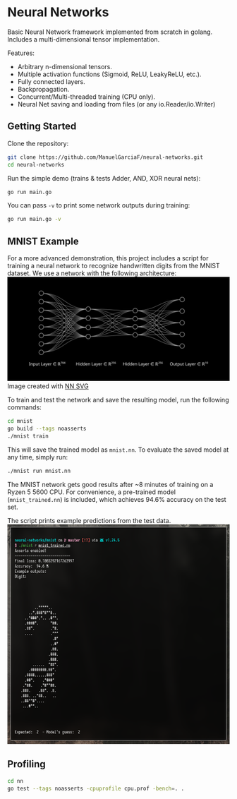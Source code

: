 # Neural Networks

Basic Neural Network framework implemented from scratch in golang. Includes a multi-dimensional tensor implementation.


Features:
- Arbitrary n-dimensional tensors.
- Multiple activation functions (Sigmoid, ReLU, LeakyReLU, etc.).
- Fully connected layers.
- Backpropagation.
- Concurrent/Multi-threaded training (CPU only).
- Neural Net saving and loading from files (or any io.Reader/io.Writer)

## Getting Started

Clone the repository:

``` sh
git clone https://github.com/ManuelGarciaF/neural-networks.git
cd neural-networks
```

Run the simple demo (trains & tests Adder, AND, XOR neural nets):

``` sh
go run main.go
```

You can pass `-v` to print some network outputs during training:

``` sh
go run main.go -v
```

## MNIST Example
For a more advanced demonstration, this project includes a script for training a neural network to recognize handwritten digits from the MNIST dataset. We use a network with the following architecture:
![MNIST arch](public/mnist-arch.png)
Image created with [NN SVG](https://alexlenail.me/NN-SVG/index.html)

To train and test the network and save the resulting model, run the following commands:
``` sh
cd mnist
go build --tags noasserts
./mnist train
```

This will save the trained model as `mnist.nn`. To evaluate the saved model at any time, simply run:

``` sh
./mnist run mnist.nn
```

The MNIST network gets good results after ~8 minutes of training on a Ryzen 5 5600 CPU. For convenience, a pre-trained model (`mnist_trained.nn`) is included, which achieves 94.6% accuracy on the test set.

The script prints example predictions from the test data.
![MNIST example output](public/screenshot.png)

## Profiling
``` sh
cd nn
go test --tags noasserts -cpuprofile cpu.prof -bench=. .
```
